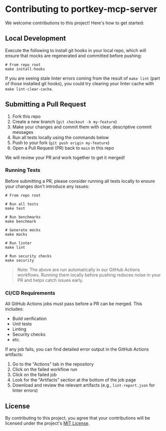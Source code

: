 # Contributing to portkey-mcp-server

We welcome contributions to this project! Here's how to get started:

## Local Development

Execute the following to install git hooks in your local repo, which will ensure that mocks are regenerated and committed before pushing:
```shell
# From repo root
make install-hooks
```

If you are seeing stale linter errors coming from the result of `make lint` (part of those installed git hooks), you could try clearing your linter cache with `make lint-clear-cache`.

## Submitting a Pull Request

1. Fork this repo
2. Create a new branch (`git checkout -b my-feature`)
3. Make your changes and commit them with clear, descriptive commit messages
4. Run all tests locally using the commands below
5. Push to your fork (`git push origin my-feature`)
6. Open a Pull Request (PR) back to `main` in this repo

We will review your PR and work together to get it merged!

### Running Tests

Before submitting a PR, please consider running all tests locally to ensure your changes don't introduce any issues:

```shell
# From repo root

# Run all tests
make test

# Run benchmarks
make benchmark

# Generate mocks
make mocks

# Run linter
make lint

# Run security checks
make security
```

> Note: The above are run automatically in our GitHub Actions workflows. Running them locally before pushing reduces noise in your PR and helps catch issues early.

### CI/CD Requirements

All GitHub Actions jobs must pass before a PR can be merged. This includes:
- Build verification
- Unit tests
- Linting
- Security checks
- etc.

If any job fails, you can find detailed error output in the GitHub Actions artifacts:
1. Go to the "Actions" tab in the repository
2. Click on the failed workflow run
3. Click on the failed job
4. Look for the "Artifacts" section at the bottom of the job page
5. Download and review the relevant artifacts (e.g., `lint-report.json` for linter errors)

## License

By contributing to this project, you agree that your contributions will be licensed under the project's [MIT License](LICENSE).
